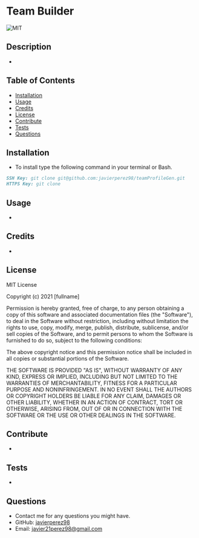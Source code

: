 # Team Builder

![MIT](https://img.shields.io/github/license/microsoft/vscode)

## Description

<!-- Provide a short description explaining the what, why, and how of your project.
What was your motivation? Why did you build this project? What problem does it solve? What did you learn? -->

-

## Table of Contents

- [Installation](#installation)
- [Usage](#usage)
- [Credits](#credits)
- [License](#license)
- [Contribute](#contribute)
- [Tests](#tests)
- [Questions](#questions)

## Installation

<!-- What are the steps required to install your project? Provide a step-by-step description of how to get the development environment running. -->

- To install type the following command in your terminal or Bash.

```md
SSH Key: git clone git@github.com:javierperez98/teamProfileGen.git
HTTPS Key: git clone
```

## Usage

<!-- Provide instructions and examples for use. Include screenshots as needed. -->

-

## Credits

<!-- List your collaborators, if any, with links to their GitHub profiles. Links to websites or resources. -->

-

## License

<!-- If you need help choosing a license, refer to https://choosealicense.com/ -->

MIT License

Copyright (c) 2021 [fullname]

Permission is hereby granted, free of charge, to any person obtaining a copy
of this software and associated documentation files (the "Software"), to deal
in the Software without restriction, including without limitation the rights
to use, copy, modify, merge, publish, distribute, sublicense, and/or sell
copies of the Software, and to permit persons to whom the Software is
furnished to do so, subject to the following conditions:

The above copyright notice and this permission notice shall be included in all
copies or substantial portions of the Software.

THE SOFTWARE IS PROVIDED "AS IS", WITHOUT WARRANTY OF ANY KIND, EXPRESS OR
IMPLIED, INCLUDING BUT NOT LIMITED TO THE WARRANTIES OF MERCHANTABILITY,
FITNESS FOR A PARTICULAR PURPOSE AND NONINFRINGEMENT. IN NO EVENT SHALL THE
AUTHORS OR COPYRIGHT HOLDERS BE LIABLE FOR ANY CLAIM, DAMAGES OR OTHER
LIABILITY, WHETHER IN AN ACTION OF CONTRACT, TORT OR OTHERWISE, ARISING FROM,
OUT OF OR IN CONNECTION WITH THE SOFTWARE OR THE USE OR OTHER DEALINGS IN THE
SOFTWARE.

## Contribute

<!-- If you created an application or package and would like other developers to contribute it, you can include guidelines for how to do so. -->

-

## Tests

<!-- If your project has any tests provide examples on how to run them here. -->

-

## Questions

- Contact me for any questions you might have.
- GitHub: [javierperez98](https://github.com/javierperez98)
- Email: javier21perez98@gmail.com
